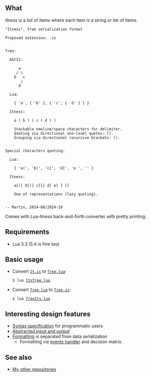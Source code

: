 ## What

_Itness_ is a list of items where each item is a string or list of items.

```
"Itness", tree serialization format

Proposed extension: .is


Tree:

  ASCII:

      a
     / \
    b   c
       /
      d

  Lua:

    { 'a', { 'b' }, { 'c', { 'd' } } }

  Itness:

    a ( b ) ( c ( d ) )

    Stackable newline/space characters for delimiter.
    Quoting via directional one-level quotes: [].
    Grouping via directional recursive brackets: ().


Special characters quoting:

  Lua:

    { 'a(', 'b)', 'c[', 'd]', 'e ', '' }

  Itness:

    a[(] b[)] c[[] d] e[ ] []

    One of representations (lazy quoting).


-- Martin, 2024-08/2024-10
```

Comes with Lua-Itness back-and-forth converter with pretty printing.


## Requirements

* Lua 5.3 (5.4 is fine too)


## Basic usage

* Convert [`It.is`](It.is) to [`Tree.lua`](Tree.lua):

  `$ lua `[`ItsTree.lua`](ItsTree.lua)

* Convert [`Tree.lua`](Tree.lua) to [`Tree.is`](Tree.is):

  `$ lua `[`TreeIts.lua`](TreeIts.lua)


## Interesting design features

* [Syntax specification](Itness/Syntax.lua) for programmatic users
* [Abstracted input and output](workshop/concepts/StreamIo/)
* [Formatting](Itness/Serializer/) is separated from data serialization
  * Formatting via [events handler](Itness/Serializer/DelimitersWriter/OnEvent.lua)
    and decision matrix.


## See also

  * [My other repositories](https://github.com/martin-eden/contents)

